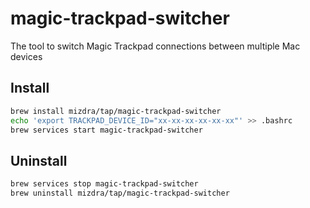 # magic-trackpad-switcher

The tool to switch Magic Trackpad connections between multiple Mac devices

## Install

```bash
brew install mizdra/tap/magic-trackpad-switcher
echo 'export TRACKPAD_DEVICE_ID="xx-xx-xx-xx-xx-xx"' >> .bashrc
brew services start magic-trackpad-switcher
```

## Uninstall

```bash
brew services stop magic-trackpad-switcher
brew uninstall mizdra/tap/magic-trackpad-switcher
```
